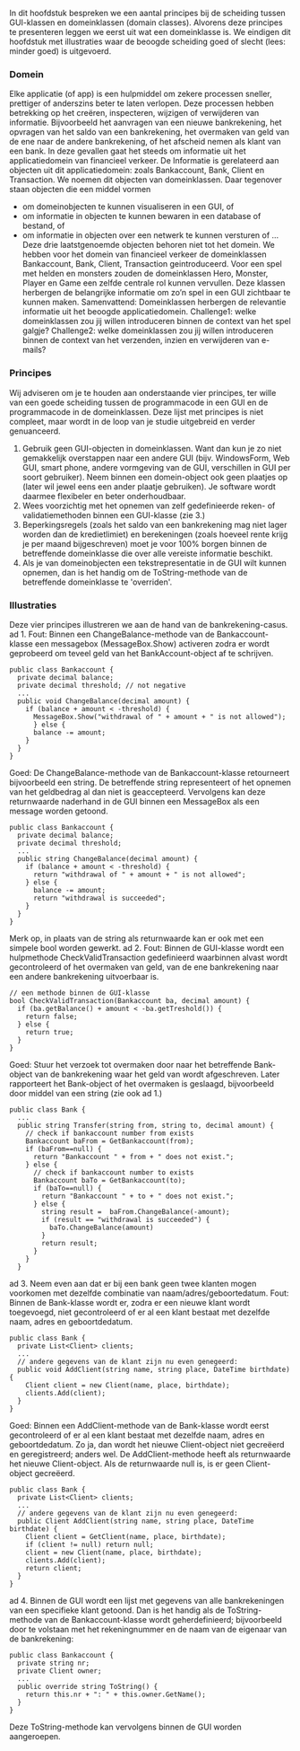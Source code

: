 <a id="cha:knowGuiSepararation"></a>
In dit hoofdstuk bespreken we een aantal principes bij de scheiding
tussen GUI-klassen en domeinklassen (domain classes).
Alvorens deze principes te presenteren leggen we eerst uit wat een domeinklasse is.
We eindigen dit hoofdstuk met illustraties waar de beoogde scheiding
goed of slecht (lees: minder goed) is uitgevoerd.
### Domein
Elke applicatie (of app) is een hulpmiddel om zekere processen sneller,
prettiger of anderszins beter te laten verlopen.
Deze processen hebben betrekking op het creëren, inspecteren,
wijzigen of verwijderen van informatie.
Bijvoorbeeld het aanvragen van een nieuwe bankrekening, het opvragen van het saldo van een bankrekening, het overmaken van geld van de ene naar de andere bankrekening, of het afscheid nemen als klant van een bank. In deze gevallen gaat het steeds om informatie uit het applicatiedomein van financieel verkeer. De Informatie is gerelateerd aan objecten uit dit applicatiedomein: zoals Bankaccount, Bank, Client en Transaction. We noemen dit objecten van domeinklassen. Daar tegenover staan objecten die een middel vormen
- om domeinobjecten te kunnen visualiseren in een GUI, of
- om informatie in objecten te kunnen bewaren in een database of bestand, of
- om informatie in objecten over een netwerk te kunnen versturen of …
Deze drie laatstgenoemde objecten behoren niet tot het domein.
We hebben voor het domein van financieel verkeer de domeinklassen
Bankaccount, Bank, Client, Transaction geintroduceerd.
Voor een spel met helden en monsters zouden de
domeinklassen Hero, Monster, Player en Game een zelfde centrale rol kunnen vervullen.
Deze klassen herbergen de belangrijke informatie om zo’n spel in een GUI
zichtbaar te kunnen maken.
Samenvattend: Domeinklassen herbergen de relevantie informatie uit het beoogde applicatiedomein.
Challenge1: welke domeinklassen zou jij willen introduceren binnen de context van het spel galgje?
Challenge2: welke domeinklassen zou jij willen introduceren binnen de context van het verzenden, inzien en verwijderen van e-mails?
### Principes
Wij adviseren om je te houden aan onderstaande vier principes, ter wille van een goede scheiding tussen de programmacode in een GUI en de programmacode in de domeinklassen. Deze lijst met principes is niet compleet, maar wordt in de loop van je studie uitgebreid en verder genuanceerd.
1. Gebruik geen GUI-objecten in domeinklassen. Want dan kun je zo niet gemakkelijk overstappen naar een andere GUI (bijv. WindowsForm, Web GUI, smart phone, andere vormgeving van de GUI, verschillen in GUI per soort gebruiker). Neem binnen een domein-object ook geen plaatjes op (later wil jewel eens een ander plaatje gebruiken).  Je software wordt daarmee flexibeler en beter onderhoudbaar.
2. Wees voorzichtig met het opnemen van zelf gedefinieerde reken- of validatiemethoden binnen een GUI-klasse (zie 3.)
3. Beperkingsregels (zoals het saldo van een bankrekening mag niet lager worden dan de kredietlimiet) en berekeningen (zoals hoeveel rente krijg je per maand bijgeschreven) moet je voor 100% borgen binnen de betreffende domeinklasse die over alle vereiste informatie beschikt.
4. Als je van domeinobjecten een tekstrepresentatie in de GUI wilt kunnen opnemen, dan is het handig om de ToString-methode van de betreffende domeinklasse te 'overriden'.

### Illustraties
Deze vier principes illustreren we aan de hand van de bankrekening-casus.
ad 1.
Fout: Binnen een ChangeBalance-methode van de Bankaccount-klasse een messagebox (MessageBox.Show)
activeren zodra er wordt geprobeerd om teveel geld van het BankAccount-object af te schrijven.

```
public class Bankaccount {
  private decimal balance;
  private decimal threshold; // not negative
  ...
  public void ChangeBalance(decimal amount) {
    if (balance + amount < -threshold) {
      MessageBox.Show("withdrawal of " + amount + " is not allowed");
      } else {
      balance -= amount;
    }
  }
}
```


Goed: De ChangeBalance-methode van de Bankaccount-klasse retourneert  bijvoorbeeld een string. De betreffende string representeert of het opnemen van het geldbedrag al dan niet is geaccepteerd. Vervolgens kan deze returnwaarde naderhand in de GUI binnen een MessageBox als een message worden getoond.
```
public class Bankaccount {
  private decimal balance;
  private decimal threshold;
  ...
  public string ChangeBalance(decimal amount) {
    if (balance + amount < -threshold) {
      return "withdrawal of " + amount + " is not allowed";
    } else {
      balance -= amount;
      return "withdrawal is succeeded";
    }
  }
}
```

Merk op, in plaats van de string als returnwaarde kan er ook met een simpele bool worden gewerkt.
ad 2.
Fout: Binnen de GUI-klasse wordt een hulpmethode CheckValidTransaction gedefinieerd waarbinnen alvast wordt gecontroleerd of het overmaken van geld, van de ene bankrekening naar een andere bankrekening uitvoerbaar is.
```
// een methode binnen de GUI-klasse
bool CheckValidTransaction(Bankaccount ba, decimal amount) {
  if (ba.getBalance() + amount < -ba.getTreshold()) {
    return false;
  } else {
    return true;
  }
}
```

Goed: Stuur het verzoek tot overmaken door naar het betreffende Bank-object van de bankrekening waar het geld van wordt afgeschreven. Later rapporteert het Bank-object of het overmaken is geslaagd, bijvoorbeeld door middel van een string (zie ook ad 1.)
```
public class Bank {
  ...
  public string Transfer(string from, string to, decimal amount) {
    // check if bankaccount number from exists
    Bankaccount baFrom = GetBankaccount(from);
    if (baFrom==null) {
      return "Bankaccount " + from + " does not exist.";
    } else {
      // check if bankaccount number to exists
      Bankaccount baTo = GetBankaccount(to);
      if (baTo==null) {
        return "Bankaccount " + to + " does not exist.";
      } else {
        string result =  baFrom.ChangeBalance(-amount);
        if (result == "withdrawal is succeeded") {
          baTo.ChangeBalance(amount)
        }
        return result;
      }
    }
  }
```


ad 3.
Neem even aan dat er bij een bank geen twee klanten mogen voorkomen met dezelfde combinatie van naam/adres/geboortedatum.
Fout: Binnen de Bank-klasse wordt er, zodra er een nieuwe klant wordt toegevoegd, niet gecontroleerd of er al een klant bestaat met dezelfde naam, adres en geboortdedatum.
```
public class Bank {
  private List<Client> clients;
  ...
  // andere gegevens van de klant zijn nu even genegeerd:
  public void AddClient(string name, string place, DateTime birthdate) {
    Client client = new Client(name, place, birthdate);
    clients.Add(client);
  }
}
```


Goed: Binnen een AddClient-methode van de Bank-klasse wordt eerst gecontroleerd of er al een klant bestaat met dezelfde naam, adres en geboortdedatum. Zo ja, dan wordt het nieuwe Client-object niet gecreëerd en geregistreerd; anders wel. De AddClient-methode heeft als returnwaarde het nieuwe Client-object. Als de returnwaarde null is, is er geen Client-object gecreëerd.
```
public class Bank {
  private List<Client> clients;
  ...
  // andere gegevens van de klant zijn nu even genegeerd:
  public Client AddClient(string name, string place, DateTime birthdate) {
    Client client = GetClient(name, place, birthdate);
    if (client != null) return null;
    client = new Client(name, place, birthdate);
    clients.Add(client);
    return client;
  }
}
```


ad 4. Binnen de GUI wordt een lijst met gegevens van alle bankrekeningen van een specifieke klant getoond. Dan is het handig als de  ToString-methode van de Bankaccount-klasse wordt geherdefinieerd; bijvoorbeeld door te volstaan met het rekeningnummer en de naam van de eigenaar van de bankrekening:
```
public class Bankaccount {
  private string nr;
  private Client owner;
  ...
  public override string ToString() {
    return this.nr + ": " + this.owner.GetName();
  }
}
```

Deze ToString-methode kan vervolgens binnen de GUI worden aangeroepen.

